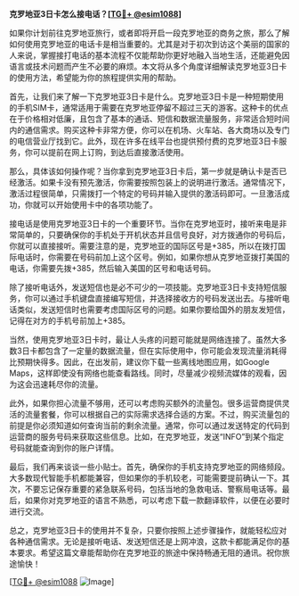 **克罗地亚3日卡怎么接电话？[[TG💪+ @esim1088](https://t.me/s/esim1088)]**

如果你计划前往克罗地亚旅行，或者即将开启一段克罗地亚的商务之旅，那么了解如何使用克罗地亚的电话卡是相当重要的。尤其是对于初次到访这个美丽的国家的人来说，掌握接打电话的基本流程不仅能帮助你更好地融入当地生活，还能避免因语言或技术问题而产生不必要的麻烦。本文将从多个角度详细解读克罗地亚3日卡的使用方法，希望能为你的旅程提供实用的帮助。

首先，让我们来了解一下克罗地亚3日卡是什么。克罗地亚3日卡是一种短期使用的手机SIM卡，通常适用于需要在克罗地亚停留不超过三天的游客。这种卡的优点在于价格相对低廉，且包含了基本的通话、短信和数据流量服务，非常适合短时间内的通信需求。购买这种卡非常方便，你可以在机场、火车站、各大商场以及专门的电信营业厅找到它。此外，现在许多在线平台也提供预付费的克罗地亚3日卡服务，你可以提前在网上订购，到达后直接激活使用。

那么，具体该如何操作呢？当你拿到克罗地亚3日卡后，第一步就是确认卡是否已经激活。如果卡没有预先激活，你需要按照包装上的说明进行激活。通常情况下，激活过程很简单，只需拨打一个特定的号码并输入提供的激活码即可。一旦激活成功，你就可以开始使用卡中的各项功能了。

接电话是使用克罗地亚3日卡的一个重要环节。当你在克罗地亚时，接听来电是非常简单的，只要确保你的手机处于开机状态并且信号良好，对方拨通你的号码后，你就可以直接接听。需要注意的是，克罗地亚的国际区号是+385，所以在拨打国际电话时，你需要在号码前加上这个区号。例如，如果你想从克罗地亚拨打美国的电话，你需要先拨+385，然后输入美国的区号和电话号码。

除了接听电话外，发送短信也是必不可少的一项技能。克罗地亚3日卡支持短信服务，你可以通过手机键盘直接编写短信，并选择接收方的号码发送出去。与接听电话类似，发送短信时也需要考虑国际区号的问题。如果你要给国外的朋友发短信，记得在对方的手机号前加上+385。

当然，使用克罗地亚3日卡时，最让人头疼的问题可能就是网络连接了。虽然大多数3日卡都包含了一定量的数据流量，但在实际使用中，你可能会发现流量消耗得比预期快得多。因此，在出发前，建议你下载一些离线地图应用，如Google Maps，这样即使没有网络也能查看路线。同时，尽量减少视频流媒体的观看，因为这会迅速耗尽你的流量。

此外，如果你担心流量不够用，还可以考虑购买额外的流量包。很多运营商提供灵活的流量套餐，你可以根据自己的实际需求选择合适的方案。不过，购买流量包的前提是你必须知道如何查询当前的剩余流量。通常，你可以通过发送特定的代码到运营商的服务号码来获取这些信息。比如，在克罗地亚，发送“INFO”到某个指定号码就能查询到你的账户详情。

最后，我们再来谈谈一些小贴士。首先，确保你的手机支持克罗地亚的网络频段。大多数现代智能手机都能兼容，但如果你的手机较老，可能需要提前确认一下。其次，不要忘记保存重要的紧急联系号码，包括当地的急救电话、警察局电话等。最后，如果你对克罗地亚的语言不熟悉，可以考虑下载一款翻译软件，以便在必要时进行交流。

总之，克罗地亚3日卡的使用并不复杂，只要你按照上述步骤操作，就能轻松应对各种通信需求。无论是接听电话、发送短信还是上网冲浪，这款卡都能满足你的基本要求。希望这篇文章能帮助你在克罗地亚的旅途中保持畅通无阻的通讯。祝你旅途愉快！

[[TG💪+ @esim1088](https://t.me/s/esim1088) ![Image](https://i.postimg.cc/4NQfJmqS/Snipaste-2025-05-13-00-14-12.png)]